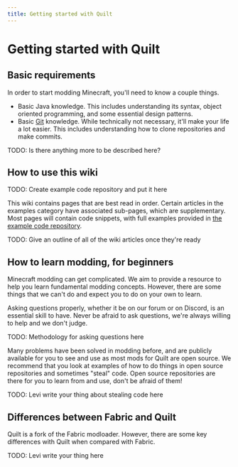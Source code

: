 ```yaml
---
title: Getting started with Quilt
---
```


# Getting started with Quilt

## Basic requirements

In order to start modding Minecraft, you'll need to know a couple things.

- Basic Java knowledge. This includes understanding its syntax, object oriented
  programming, and some essential design patterns.
- Basic [Git](https://git-scm.com/) knowledge. While technically not necessary, it'll
  make your life a lot easier. This includes understanding how to clone repositories
  and make commits.

TODO: Is there anything more to be described here?

## How to use this wiki

TODO: Create example code repository and put it here

This wiki contains pages that are best read in order. Certain articles in the
examples category have associated sub-pages, which are supplementary. Most pages will
contain code snippets, with full examples provided in
[the example code repository](https://example.com).

TODO: Give an outline of all of the wiki articles once they're ready

## How to learn modding, for beginners

Minecraft modding can get complicated. We aim to provide a resource to help you learn
fundamental modding concepts. However, there are some things that we can't do and
expect you to do on your own to learn.

Asking questions properly, whether it be on our forum or on Discord, is an essential
skill to have. Never be afraid to ask questions, we're always willing to help and we
don't judge.

TODO: Methodology for asking questions here

Many problems have been solved in modding before, and are publicly available for you
to see and use as most mods for Quilt are open source. We recommend that you look at
examples of how to do things in open source repositories and sometimes "steal" code.
Open source repositories are there for you to learn from and use, don't be afraid of
them!

TODO: Levi write your thing about stealing code here

## Differences between Fabric and Quilt

Quilt is a fork of the Fabric modloader. However, there are some key differences with
Quilt when compared with Fabric.

TODO: Levi write your thing here
